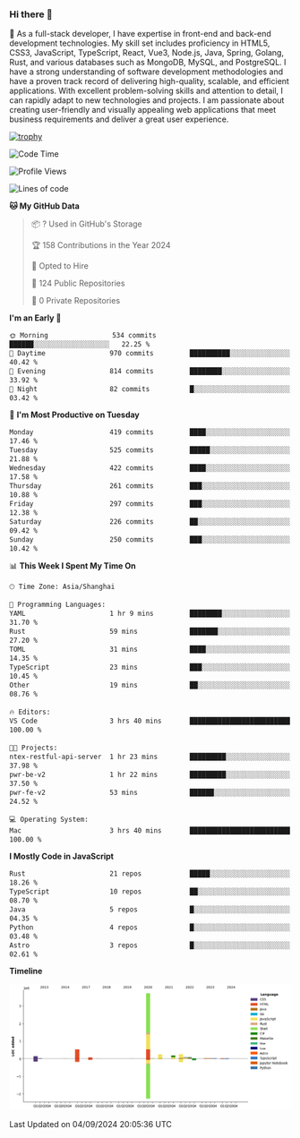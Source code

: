 ### Hi there 👋

🌱 As a full-stack developer, I have expertise in front-end and back-end development technologies. My skill set includes proficiency in HTML5, CSS3, JavaScript, TypeScript, React, Vue3, Node.js, Java, Spring, Golang, Rust, and various databases such as MongoDB, MySQL, and PostgreSQL. I have a strong understanding of software development methodologies and have a proven track record of delivering high-quality, scalable, and efficient applications. With excellent problem-solving skills and attention to detail, I can rapidly adapt to new technologies and projects. I am passionate about creating user-friendly and visually appealing web applications that meet business requirements and deliver a great user experience.

[![trophy](https://github-profile-trophy.vercel.app/?username=elton&rank=SECRET,SSS,SS,S,AAA,AA,A&theme=onedark&no-frame=true&margin-w=10)](https://github.com/ryo-ma/github-profile-trophy)

<!--START_SECTION:waka-->
![Code Time](http://img.shields.io/badge/Code%20Time-1%2C393%20hrs%2042%20mins-blue)

![Profile Views](http://img.shields.io/badge/Profile%20Views-0-blue)

![Lines of code](https://img.shields.io/badge/From%20Hello%20World%20I%27ve%20Written-5.5%20million%20lines%20of%20code-blue)

**🐱 My GitHub Data** 

> 📦 ? Used in GitHub's Storage 
 > 
> 🏆 158 Contributions in the Year 2024
 > 
> 💼 Opted to Hire
 > 
> 📜 124 Public Repositories 
 > 
> 🔑 0 Private Repositories 
 > 
**I'm an Early 🐤** 

```text
🌞 Morning                534 commits         ██████░░░░░░░░░░░░░░░░░░░   22.25 % 
🌆 Daytime                970 commits         ██████████░░░░░░░░░░░░░░░   40.42 % 
🌃 Evening                814 commits         ████████░░░░░░░░░░░░░░░░░   33.92 % 
🌙 Night                  82 commits          █░░░░░░░░░░░░░░░░░░░░░░░░   03.42 % 
```
📅 **I'm Most Productive on Tuesday** 

```text
Monday                   419 commits         ████░░░░░░░░░░░░░░░░░░░░░   17.46 % 
Tuesday                  525 commits         █████░░░░░░░░░░░░░░░░░░░░   21.88 % 
Wednesday                422 commits         ████░░░░░░░░░░░░░░░░░░░░░   17.58 % 
Thursday                 261 commits         ███░░░░░░░░░░░░░░░░░░░░░░   10.88 % 
Friday                   297 commits         ███░░░░░░░░░░░░░░░░░░░░░░   12.38 % 
Saturday                 226 commits         ██░░░░░░░░░░░░░░░░░░░░░░░   09.42 % 
Sunday                   250 commits         ███░░░░░░░░░░░░░░░░░░░░░░   10.42 % 
```


📊 **This Week I Spent My Time On** 

```text
🕑︎ Time Zone: Asia/Shanghai

💬 Programming Languages: 
YAML                     1 hr 9 mins         ████████░░░░░░░░░░░░░░░░░   31.70 % 
Rust                     59 mins             ███████░░░░░░░░░░░░░░░░░░   27.20 % 
TOML                     31 mins             ████░░░░░░░░░░░░░░░░░░░░░   14.35 % 
TypeScript               23 mins             ███░░░░░░░░░░░░░░░░░░░░░░   10.45 % 
Other                    19 mins             ██░░░░░░░░░░░░░░░░░░░░░░░   08.76 % 

🔥 Editors: 
VS Code                  3 hrs 40 mins       █████████████████████████   100.00 % 

🐱‍💻 Projects: 
ntex-restful-api-server  1 hr 23 mins        █████████░░░░░░░░░░░░░░░░   37.98 % 
pwr-be-v2                1 hr 22 mins        █████████░░░░░░░░░░░░░░░░   37.50 % 
pwr-fe-v2                53 mins             ██████░░░░░░░░░░░░░░░░░░░   24.52 % 

💻 Operating System: 
Mac                      3 hrs 40 mins       █████████████████████████   100.00 % 
```

**I Mostly Code in JavaScript** 

```text
Rust                     21 repos            █████░░░░░░░░░░░░░░░░░░░░   18.26 % 
TypeScript               10 repos            ██░░░░░░░░░░░░░░░░░░░░░░░   08.70 % 
Java                     5 repos             █░░░░░░░░░░░░░░░░░░░░░░░░   04.35 % 
Python                   4 repos             █░░░░░░░░░░░░░░░░░░░░░░░░   03.48 % 
Astro                    3 repos             █░░░░░░░░░░░░░░░░░░░░░░░░   02.61 % 
```



**Timeline**

![Lines of Code chart](https://raw.githubusercontent.com/elton/elton/main/assets/bar_graph.png)


 Last Updated on 04/09/2024 20:05:36 UTC
<!--END_SECTION:waka-->

<!--
**elton/elton** is a ✨ _special_ ✨ repository because its `README.md` (this file) appears on your GitHub profile.

Here are some ideas to get you started:

- 🔭 I’m currently working on ...
- 🌱 I’m currently learning ...
- 👯 I’m looking to collaborate on ...
- 🤔 I’m looking for help with ...
- 💬 Ask me about ...
- 📫 How to reach me: ...
- 😄 Pronouns: ...
- ⚡ Fun fact: ...
-->
